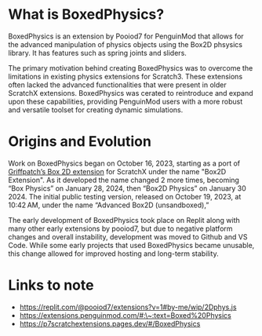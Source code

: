 # What is BoxedPhysics?
BoxedPhysics is an extension by Pooiod7 for PenguinMod that allows for the advanced manipulation of physics objects using the Box2D phsysics library. It has features such as spring joints and sliders.

The primary motivation behind creating BoxedPhysics was to overcome the limitations in existing physics extensions for Scratch3. These extensions often lacked the advanced functionalities that were present in older ScratchX extensions. BoxedPhysics was cerated to reintroduce and expand upon these capabilities, providing PenguinMod users with a more robust and versatile toolset for creating dynamic simulations.

# Origins and Evolution
Work on BoxedPhysics began on October 16, 2023, starting as a port of [Griffpatch’s Box 2D extension](http://griffpatch.github.io/Box2D.js-Scratch2-Extension/GriffpatchBox2D.v0.3.js) for ScratchX under the name "Box2D Extension". 
As it developed the name changed 2 more times, becoming “Box Physics” on January 28, 2024, then “Box2D Physics” on January 30 2024. 
The initial public testing version, released on October 19, 2023, at 10:42 AM, under the name “Advanced Box2D (unsandboxed),”

The early development of BoxedPhysics took place on Replit along with many other early extensions by pooiod7, but due to negative platform changes and overall instability, development was moved to Github and VS Code.
While some early projects that used BoxedPhysics became unusable, this change allowed for improved hosting and long-term stability.

# Links to note
- https://replit.com/@pooiod7/extensions?v=1#by-me/wip/2Dphys.js
- https://extensions.penguinmod.com/#:\~:text=Boxed%20Physics
- https://p7scratchextensions.pages.dev/#/BoxedPhysics

